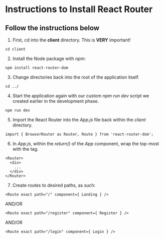 # Instructions to Install React Router

## Follow the instructions below


1. First, cd into the **client** directory. This is **VERY** important!

```
cd client
```

2. Install the Node package with _npm_:

```
npm install react-router-dom
```

3. Change directories back into the root of the application itself.

```
cd ../
```

4. Start the application again with our custom _npm run dev_ script we created earlier in the development phase.

```
npm run dev
```

5. Import the React Router into the _App.js_ file back within the _client_ directory.

```
import { BrowserRouter as Router, Route } from 'react-router-dom';
```

6. In _App.js_, within the _return()_ of the _App_ component, wrap the top-most **<div>** with the **<Router>** tag.

```
<Router>
  <div>
    ...
  </div>
</Router>
```

7. Create routes to desired paths, as such:

```
<Route exact path="/" component={ Landing } />
```
AND/OR
```
<Route exact path="/register" component={ Register } />
```
AND/OR
```
<Route exact path="/login" component={ Login } />
```
